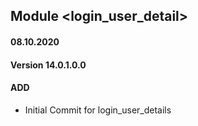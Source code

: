 ## Module <login_user_detail>

#### 08.10.2020
#### Version 14.0.1.0.0
#### ADD
- Initial Commit for login_user_details